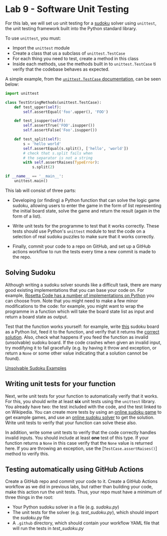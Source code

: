 # Lab 9 - Software Unit Testing
For this lab, we will set uo unit testing for a [sudoku](https://en.wikipedia.org/wiki/Sudoku) solver using `unittest`, the unit testing framework built into the Python standard library.

To use `unittest`, you must:
- Import the `unittest` module
- Create a class that us a subclass of `unittest.TestCase`
- For each thing you need to test, create a method in this class
- Inside each methods, use the methods built in to `unittest.TestCase` ti verify that the codebase behaves as expected.

A simple example, from the [`unittest.TestCase` documentation](https://docs.python.org/3/library/unittest.html), can be seen below:

~~~ python
import unittest

class TestStringMethods(unittest.TestCase):
	def test_upper(self):
		self.assertEqual('foo'.upper(), 'FOO')

	def test_isupper(self):
		self.assertTrue('FOO'.isupper())
		self.assertFalse('Foo'.isupper())

	def test_split(self):
		s = 'hello world'
		self.assertEqual(s.split(), ['hello', 'world'])
		# check that s.split fails when
		# the separator is not a string
		with self.assertRaises(TypeError):
			s.split(2)

if __name__ == '__main__':
	unittest.main()
~~~

This lab will consist of three parts:

- Developing (or finding) a Python function that can solve the logic game sudoku, allowing users to enter the game in the form of list representing the initial board state, solve the game and return the result (again in the form of a list).

- Write unit tests for the programme to test that it works correctly. These tests should use Python's `unittest` module to test the code on a selection of real sudoku puzzles to make sure that it works correctly.

- Finally, commit your code to a repo on GitHub, and set up a GitHub actions workflow to run the tests every time a new commit is made to the repo.

## Solving Sudoku
Although writing a sudoku solver sounds like a difficult task, there are many good existing implementations that you can base your code on. For example, [Rosetta Code has a number of implementations on Python](https://rosettacode.org/wiki/Sudoku#Python) you can choose from. Note that you might need to make a few minor modifications to the code: for example, you might want to wrap the programme in a function which will take the board state list as input and return a board state as output.

Test that the function works yourself: for example, write [this](https://en.wikipedia.org/wiki/Sudoku#/media/File:Sudoku_Puzzle_by_L2G-20050714_standardized_layout.svg) sudoku board as a Python list, feed it to the function, and verify that it returns the [correct solution](https://en.wikipedia.org/wiki/Sudoku#/media/File:Sudoku_Puzzle_by_L2G-20050714_solution_standardized_layout.svg). Also, check what happens if you feed the function as invalid (unsolvable) sudoku board. If the code crashes when given an invalid input, try modifying it to fail gracefully (e.g. by having it throw and exception, or return a `None` or some other value indicating that a solution cannot be found).

[Unsolvable Sudoku Examples](https://www.sudokudragon.com/unsolvable.htm)

## Writing unit tests for your function
Next, write unit tests for your function to automatically verify that it works. For this, you should write at least **six** unit tests using the `unittest` library. You already have two: the test included with the code, and the test linked to on Wikipedia. You can create more tests by using an [online sudoku game](https://sudoku.com/) to get example games, and use an [online sudoku solver](https://anysudokusolver.com/) to get the solution. Write unit tests to verify that your function can solve these also.

In addition, write some unit tests to verify that the code correctly handles invalid inputs. You should include at least **one** test of this type. If your function returns a `None` in this case verify that the `None` value is returned here. If you are throwing an exception, use the [`TestCase.assertRaises()`] method to verify this.

## Testing automatically using GitHub Actions
Create a GitHub repo and commit your code to it. Create a GitHub Actions workflow as we did in previous labs, but rather than building your code, make this action run the unit tests. Thus, your repo must have a minimum of three things in the root:

- Your Python sudoku solver in a file (e.g. *sudoku.py*)
- The unit tests for the solver (e.g. *test_sudoku.py*), which should import the *sudoku.py* file
- A `.github` directory, which should contain your workflow YAML file that will run the tests in *test_sudoku.py*